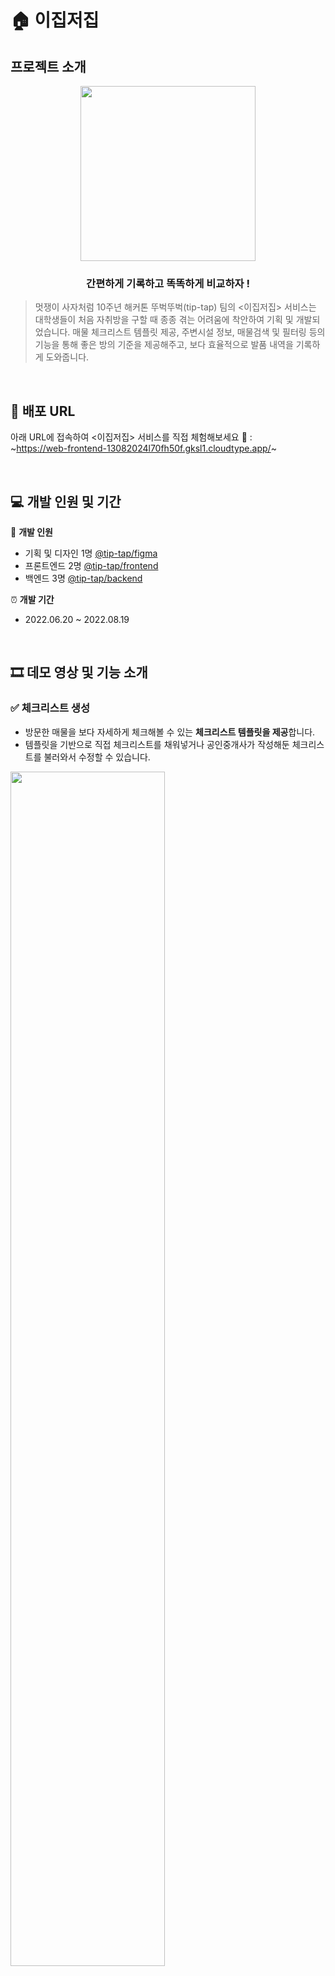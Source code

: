# 🏠 이집저집
## 프로젝트 소개

<div align="center">   
    <img src="https://github.com/byeongjaeSon/tiptap-backend/assets/80969604/579ca67f-945b-4c62-b884-753b855bb42f" width="280px"/>
    <h3> 간편하게 기록하고 똑똑하게 비교하자 !</h3>
</div>

> 멋쟁이 사자처럼 10주년 해커톤 뚜벅뚜벅(tip-tap) 팀의 <이집저집> 서비스는 대학생들이 처음 자취방을 구할 때 종종 겪는 어려움에 착안하여 기획 및 개발되었습니다. 매물 체크리스트 템플릿 제공, 주변시설 정보, 매물검색 및 필터링 등의 기능을 통해 좋은 방의 기준을 제공해주고, 보다 효율적으로 발품 내역을 기록하게 도와줍니다.
   
<br/>

## 🔗 배포 URL

아래 URL에 접속하여 <이집저집> 서비스를 직접 체험해보세요 🙌 : <br/>
~https://web-frontend-13082024l70fh50f.gksl1.cloudtype.app/~ 

<br/>

## 💻 개발 인원 및 기간
🤗 **개발 인원**
  - 기획 및 디자인 1명 [@tip-tap/figma](https://www.figma.com/file/cA5MyugW7AR5VS6Wduax9w/%ED%95%B4%EC%BB%A4%ED%86%A4-%EB%94%94%EC%9E%90%EC%9D%B8-%EC%99%84%EC%84%B1)
  - 프론트엔드 2명 [@tip-tap/frontend](https://github.com/tip-tap/frontend)
  - 백엔드 3명 [@tip-tap/backend](https://github.com/tip-tap/frontend)
  
⏰ **개발 기간**
  - 2022.06.20 ~ 2022.08.19

<br/>


## 🎞 데모 영상 및 기능 소개
### ✅ 체크리스트 생성
- 방문한 매물을 보다 자세하게 체크해볼 수 있는 **체크리스트 템플릿을 제공**합니다.
- 템플릿을 기반으로 직접 체크리스트를 채워넣거나 공인중개사가 작성해둔 체크리스트를 불러와서 수정할 수 있습니다.

<img width="70%" src="https://user-images.githubusercontent.com/59408502/187060523-34dcb430-fc56-48d3-9dd3-6c9dac346ec0.gif" />

### ✅ 매물 체크리스트 비교
- [체크리스트] - [리스트로 보기]를 통해 방문한 **여러 매물의 체크리스트를 한 눈에 모아서 비교**해볼 수 있습니다.
- 기본정보/옵션/세부정보 중 **보고싶은 정보만 필터링** 해서, 또는 **체크리스트 정렬순서를 간편하게 드래그앤드롭으로 바꿔가며 비교**해보세요.
- 체크리스트를 클릭하면 상세 수정 페이지로 이동하며 매물을 확정할 수도 있습니다.

<img width="70%" src="https://user-images.githubusercontent.com/59408502/187061193-649826fb-7d22-45bf-982c-6933b0e38eeb.gif" />

### ✅ 주변 시설 정보 확인
- [체크리스트] - [지도로 보기], [매물검색] - [지도로 보기], 또는 매물 상세페이지에서 자유롭게 주변 시설을 확인할 수 있습니다.
- 지하철, 병원, 약국, 음식점, 카페 등 방을 구할 때 고려해야할 **주변 시설 정보를 카테고리별로 필터링하여 조회** 가능합니다.
- **마커 마우스오버 시 인포윈도우를 통해 해당 시설의 간단한 정보 또한 확인**할 수 있습니다.

<img width="70%" src="https://user-images.githubusercontent.com/59408502/187062267-1165ecb6-5997-4f0f-b0e0-2b6ce17f2a5b.gif" />

### ✅ 매물 검색 및 관심 매물
- 원하는 조건에 알맞게 **등록된 매물을 필터링하여 검색**하고 구경해보세요.  
- 매물검색 또한 [지도로 보기] 및 [리스트로 보기] 두 가지 뷰를 제공합니다.
- 보다 자세한 매물 정보를 확인하기 위해서는 **지도의 마커 혹은 리스트의 세부정보 확인하기 버튼을 클릭**해주세요.  
- 마음에 드는 매물은 **관심 매물로 등록**할 수도 있습니다.

<img width="70%" src="https://user-images.githubusercontent.com/59408502/187062057-40ca1c57-96e2-4732-957b-9143c7b7a8d4.gif" />


### 📂 프로젝트 관련 문서

```
깃허브 외부에 있는 덕스코드 관련 문서들의 목록과 링크입니다!

깃허브 위키에도 많은 내용들이 적혀있으니 구경해주세요! 
✅ https://github.com/boostcampwm-2021/web09-Duxcord/wiki
```

[🎨 프로토타입, 기획서](https://www.figma.com/file/ZXDGBL14spjQN5Sg5oNKmk/F4---Dukscord-team-library?node-id=0%3A1)

[✅ 프로젝트 백로그](https://docs.google.com/spreadsheets/d/1ZE9i0EBaLrRuUyG1Lm7QnRl2xQV2y2bbJFFlxtXfe3s/edit#gid=0)

[📡 API 명세서](https://documenter.getpostman.com/view/14299488/UVJcncc2)

[🗒 Notion 회의록](https://seojinseojin.notion.site/Boost-Camp-Final-Project-78fc4440fc2d45d99b5f47b9bac60fec)

[🍀 데모데이 소개 자료](https://seojinseojin.notion.site/ecb9c3c8db3346cd97ad5d35fde624c0)

    
### 🐤 기술 스택

```
덕스코드 프로젝트에 사용된 기술스택 목록입니다.
```

<div align="center">
  <img src="https://img.shields.io/badge/TypeScript-3178C6?style=flat-square&logo=typescript&logoColor=white"/><br>
  <img src="https://img.shields.io/badge/React-61DAFB?style=flat-square&logo=React&logoColor=white"/>
  <img src="https://img.shields.io/badge/redux-764ABC?style=flat-square&logo=Redux&logoColor=white"/>
  <img src="https://img.shields.io/badge/SWR-E5E5E5?style=flat-square"/>
  <img src="https://img.shields.io/badge/styled--components-DB7093?style=flat-square&logo=styled-components&logoColor=white"/><br>
  <img src="https://img.shields.io/badge/Node.js-339933?style=flat-square&logo=Node.js&logoColor=white"/>
  <img src="https://img.shields.io/badge/express-000000?style=flat-square&logo=Express&logoColor=white"/>
  <img src="https://img.shields.io/badge/MySQL-4479A1?style=flat-square&logo=MySQL&logoColor=white"/>
  <img src="https://img.shields.io/badge/TypeORM-FF4716?style=flat-square&logo=%20Actions&logoColor=white"/><br>
  <img src="https://img.shields.io/badge/Jest-C21325?style=flat-square&logo=Jest&logoColor=white"/>
  <img src="https://img.shields.io/badge/React%20Testing%20Library-121212?style=flat-square&logo=Testing Library&logoColor=E33332"/>
  <img src="https://img.shields.io/badge/github action-2671E5?style=flat-square&logo=GitHub%20Actions&logoColor=white"/>
</div>
